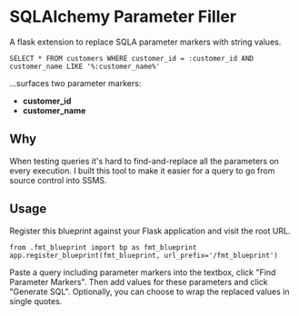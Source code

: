 # SQLAlchemy Parameter Filler

A flask extension to replace SQLA parameter markers with string values.

```
SELECT * FROM customers WHERE customer_id = :customer_id AND customer_name LIKE '%:customer_name%'
```

...surfaces two parameter markers:

+ **customer_id**
+ **customer_name**

## Why

When testing queries it's hard to find-and-replace all the parameters on every execution. I built this tool to make it easier for a query to go from source control into SSMS.

## Usage

Register this blueprint against your Flask application and visit the root URL.

```
from .fmt_blueprint import bp as fmt_blueprint
app.register_blueprint(fmt_blueprint, url_prefix='/fmt_blueprint')
```

Paste a query including parameter markers into the textbox, click "Find Parameter Markers". Then add values for these parameters and click "Generate SQL". Optionally, you can choose to wrap the replaced values in single quotes.
